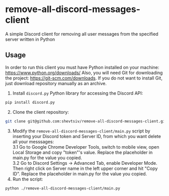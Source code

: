 # remove-all-discord-messages-client
A simple Discord client for removing all user messages from the specified server written in Python

## Usage
In order to run this client you must have Python installed on your machine: https://www.python.org/downloads/
Also, you will need Git for downloading the project: https://git-scm.com/downloads. If you do not want to install Git, just download repository manually as an archive.

1. Install `discord.py` Python library for accessing the Discord API:
```sh
pip install discord.py
```
2. Clone the client repository:
```sh
git clone git@github.com:shevtsiv/remove-all-discord-messages-client.git
```
3. Modify the `remove-all-discord-messages-client/main.py` script by inserting your Discord token and Server ID, from which you want delete all your messsages:  
  3.1 Go to Google Chrome Developer Tools, switch to mobile view, open Local Storage and copy "token"'s value. Replace the placeholder in main.py for the value you copied.  
  3.2 Go to Discord Settings -> Advanced Tab, enable Developer Mode. Then right click on Server name in the left upper corner and hit "Copy ID". Replace the placeholder in main.py for the value you copied.  
4. Run the script:
```sh
python ./remove-all-discord-messages-client/main.py
```
